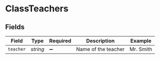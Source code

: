 # ClassTeachers


## Fields

| Field               | Type                | Required            | Description         | Example             |
| ------------------- | ------------------- | ------------------- | ------------------- | ------------------- |
| `teacher`           | *string*            | :heavy_minus_sign:  | Name of the teacher | Mr. Smith           |